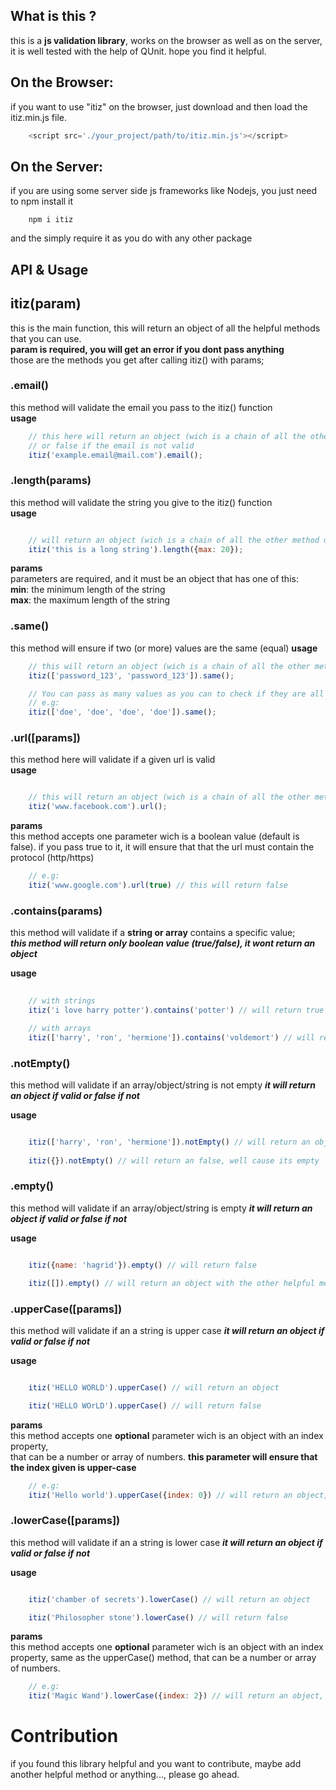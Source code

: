 ## What is this ?
this is a **js validation library**, works on the browser as well as on the server, it is well tested with the help of QUnit.
hope you find it helpful.

## On the Browser:
if you want to use "itiz" on the browser, just download and then load the itiz.min.js file.

```js
    <script src='./your_project/path/to/itiz.min.js'></script> 
```

## On the Server:
if you are using some server side js frameworks like Nodejs, you just need to npm install it
```
    npm i itiz 
```
and the simply require it as you do with any other package


## API & Usage

## itiz(param)
this is the main function, this will return an object of all the helpful methods that you can use.</br>
**param is required, you will get an error if you dont pass anything**</br>
those are the methods you get after calling itiz() with params;

### .email()
this method will validate the email you pass to the itiz() function </br>
**usage**
```js
    // this here will return an object (wich is a chain of all the other method,
    // or false if the email is not valid
    itiz('example.email@mail.com').email();
```

### .length(params)
this method will validate the string you give to the itiz() function </br>
**usage**
```js

    // will return an object (wich is a chain of all the other method or false if itiz not valid
    itiz('this is a long string').length({max: 20});

```

**params** </br>
parameters are required, and it must be an object that has one of this:
</br> **min**: the minimum length of the string
</br> **max**: the maximum length of the string

### .same()
this method will ensure if two (or more) values are the same (equal)
**usage**
```js
    // this will return an object (wich is a chain of all the other method or false if the two values are not the same
    itiz(['password_123', 'password_123']).same();

    // You can pass as many values as you can to check if they are all the same
    // e.g:
    itiz(['doe', 'doe', 'doe', 'doe']).same();
```

### .url([params])
this method here will validate if a given url is valid </br>
**usage**
```js

    // this will return an object (wich is a chain of all the other method or false if the two values are not the same
    itiz('www.facebook.com').url();

```

**params** </br>
this method accepts one parameter wich is a boolean value (default is false).
if you pass true to it, it will ensure that that the url must contain the protocol (http/https)
```js
    // e.g:
    itiz('www.google.com').url(true) // this will return false
```

### .contains(params)
this method will validate if a **string or array** contains a specific value; </br>
***this method will return only boolean value (true/false), it wont return an object*** </br>

**usage**
```js
    
    // with strings
    itiz('i love harry potter').contains('potter') // will return true

    // with arrays
    itiz(['harry', 'ron', 'hermione']).contains('voldemort') // will return false

```

### .notEmpty()
this method will validate if an array/object/string is not empty
***it will return an object if valid or false if not*** </br>

**usage**
```js

    itiz(['harry', 'ron', 'hermione']).notEmpty() // will return an object with the other helpful methods
    
    itiz({}).notEmpty() // will return an false, well cause its empty

```


### .empty()
this method will validate if an array/object/string is empty
***it will return an object if valid or false if not*** </br>

**usage**
```js

    itiz({name: 'hagrid'}).empty() // will return false

    itiz([]).empty() // will return an object with the other helpful methods

```


### .upperCase([params])
this method will validate if an a string is upper case 
***it will return an object if valid or false if not*** </br>

**usage**
```js

    itiz('HELLO WORLD').upperCase() // will return an object

    itiz('HELLO WOrLD').upperCase() // will return false

```

**params** </br>
this method accepts one **optional** parameter wich is an object with an index property,</br>
that can be a number or array of numbers. **this parameter will ensure that the index given is upper-case**

```js
    // e.g:
    itiz('Hello world').upperCase({index: 0}) // will return an object, cause its valid :)
```

### .lowerCase([params])
this method will validate if an a string is lower case 
***it will return an object if valid or false if not*** </br>

**usage**
```js

    itiz('chamber of secrets').lowerCase() // will return an object

    itiz('Philosopher stone').lowerCase() // will return false

```

**params** </br>
this method accepts one **optional** parameter wich is an object with an index property, same as the upperCase() method, 
that can be a number or array of numbers.

```js
    // e.g:
    itiz('Magic Wand').lowerCase({index: 2}) // will return an object, cause its valid :)
```

# Contribution
if you found this library helpful and you want to contribute, maybe add another helpful method or anything..., please go ahead.

